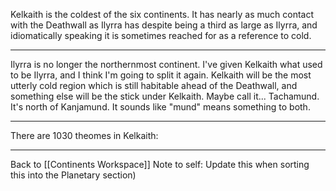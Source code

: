 Kelkaith is the coldest of the six continents.  It has nearly as much contact with the Deathwall as Ilyrra has despite being a third as large as Ilyrra, and idiomatically speaking it is sometimes reached for as a reference to cold.  

---
Ilyrra is no longer the northernmost continent.  I've given Kelkaith what used to be Ilyrra, and I think I'm going to split it again.  Kelkaith will be the most utterly cold region which is still habitable ahead of the Deathwall, and something else will be the stick under Kelkaith.  Maybe call it...  Tachamund.  It's north of Kanjamund.  It sounds like "mund" means something to both.

---
There are 1030 theomes in Kelkaith:

---
Back to [[Continents Workspace]] Note to self: Update this when sorting this into the Planetary section)